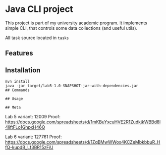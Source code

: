# Java CLI project

This project is part of my university academic program.
It implements simple CLI, that controls some data collections (and useful utils).

All task source located in `tasks`

## Features

## Installation
```
mvn install
java -jar target/lab5-1.0-SNAPSHOT-jar-with-dependencies.jar
## Commands

## Usage

## Meta

```
Lab 5 variant: 12009 
Proof: https://docs.google.com/spreadsheets/d/1mKBuYxcuHVE2R1ZudkjkWBBd8l4liftFLo1GhpxH46Q

Lab 6 variant: 127761
Proof: https://docs.google.com/spreadsheets/d/1ZqBMwWWox4KCZeMbkbbuR_HfQ-kupdB_Lf3BR15zFiU
```